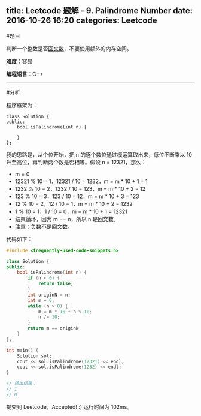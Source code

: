 title: Leetcode 题解 - 9. Palindrome Number
date: 2016-10-26 16:20
categories: Leetcode
---

#题目

判断一个整数是否[回文数](https://zh.wikipedia.org/zh-hans/%E5%9B%9E%E6%96%87%E6%95%B0)，不要使用额外的内存空间。

<!-- more -->

**难度**：容易

**编程语言**：C++

---

#分析

程序框架为：

```
class Solution {
public:
    bool isPalindrome(int n) {
        
    }
};
```

我的思路是，从个位开始，把 n 的逐个数位通过模运算取出来，低位不断乘以 10 升至高位，再判断两个数是否相等。假设 n = 12321，那么：

* m = 0
* 12321 % 10 = 1，12321 / 10 = 1232，m = m * 10 + 1 = 1
* 1232 % 10 = 2，1232 / 10 = 123，m = m * 10 + 2 = 12
* 123 % 10 = 3，123 / 10 = 12，m = m * 10 + 3 = 123
* 12 % 10 = 2，12 / 10 = 1，m = m * 10 + 2 = 1232
* 1 % 10 = 1，1 / 10 = 0，m = m * 10 + 1 = 12321
* 结束循环，因为 m == n，所以 n 是回文数。
* 注意：负数不是回文数。

代码如下：

```cpp
#include <frequently-used-code-snippets.h>

class Solution {
public:
    bool isPalindrome(int n) {
        if (n < 0) {
            return false;
        }
        int originN = n;
        int m = 0;
        while (n > 0) {
            m = m * 10 + n % 10;
            n /= 10;
        }
        return m == originN;
    }
};

int main() {
    Solution sol;
    cout << sol.isPalindrome(12321) << endl;
    cout << sol.isPalindrome(1232) << endl;
}

// 输出结果：
// 1
// 0
```

提交到 Leetcode，Accepted! :) 运行时间为 102ms。
